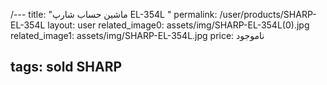 /---
title: "ماشین حساب شارپ EL-354L "
permalink: /user/products/SHARP-EL-354L
layout: user
related_image0: assets/img/SHARP-EL-354L(0).jpg
related_image1: assets/img/SHARP-EL-354L.jpg
price: ناموجود

tags: sold SHARP
---
